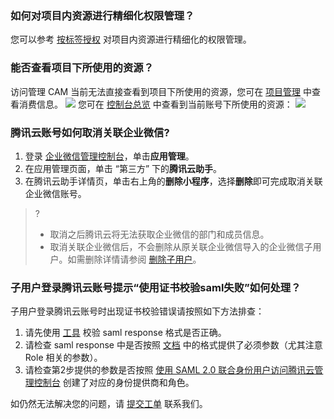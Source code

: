 
### 如何对项目内资源进行精细化权限管理？
您可以参考 [按标签授权](https://cloud.tencent.com/document/product/598/74184) 对项目内资源进行精细化的权限管理。


### 能否查看项目下所使用的资源？
访问管理 CAM 当前无法直接查看到项目下所使用的资源，您可在 [项目管理](https://console.cloud.tencent.com/project) 中查看消费信息。
![](https://qcloudimg.tencent-cloud.cn/raw/b9fdb64bb8db7aad046c1e8f587b731c.png)
您可在 [控制台总览](https://console.cloud.tencent.com/) 中查看到当前账号下所使用的资源：
![](https://qcloudimg.tencent-cloud.cn/raw/91a8c3f24f98b81f418369ab963a38cb.png)


### 腾讯云账号如何取消关联企业微信?
1. 登录 [企业微信管理控制台](https://work.weixin.qq.com/wework_admin/loginpage_wx?redirect_uri=https://work.weixin.qq.com/wework_admin/frame)，单击**应用管理**。
2. 在应用管理页面，单击 “第三方” 下的**腾讯云助手**。
3. 在腾讯云助手详情页，单击右上角的**删除小程序**，选择**删除**即可完成取消关联企业微信账号。
>?
>- 取消之后腾讯云将无法获取企业微信的部门和成员信息。
>- 取消关联企业微信后，不会删除从原关联企业微信导入的企业微信子用户。如需删除详情请参阅 [删除子用户](https://cloud.tencent.com/document/product/598/36259)。



### 子用户登录腾讯云账号提示“使用证书校验saml失败”如何处理？
子用户登录腾讯云账号时出现证书校验错误请按照如下方法排查：
1. 请先使用 [工具](https://www.samltool.com/validate_response.php) 校验 saml response 格式是否正确。
2. 请检查 saml response 中是否按照 [文档](https://cloud.tencent.com/saml.xml) 中的格式提供了必须参数（尤其注意 Role 相关的参数）。
3. 请检查第2步提供的参数是否按照 [使用 SAML 2.0 联合身份用户访问腾讯云管理控制台](https://cloud.tencent.com/document/product/598/38058) 创建了对应的身份提供商和角色。

如仍然无法解决您的问题，请 [提交工单](https://console.cloud.tencent.com/workorder/category) 联系我们。
